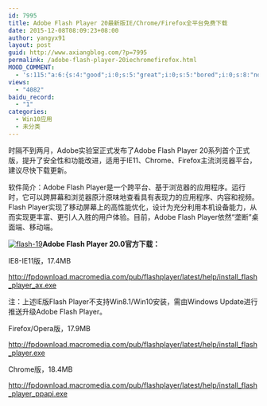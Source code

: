 ```yaml
---
id: 7995
title: Adobe Flash Player 20最新版IE/Chrome/Firefox全平台免费下载
date: 2015-12-08T08:09:23+08:00
author: yangyx91
layout: post
guid: http://www.axiangblog.com/?p=7995
permalink: /adobe-flash-player-20iechromefirefox.html
MOOD_COMMENT:
  - 's:115:"a:6:{s:4:"good";i:0;s:5:"great";i:0;s:5:"bored";i:0;s:8:"nonsense";i:0;s:13:"notunderstand";i:0;s:7:"passing";i:0;}";'
views:
  - "4082"
baidu_record:
  - "1"
categories:
  - Win10应用
  - 未分类
---
```

时隔不到两月，Adobe实验室正式发布了Adobe Flash Player 20系列首个正式版，提升了安全性和功能改进，适用于IE11、Chrome、Firefox主流浏览器平台，建议尽快下载更新。

软件简介：Adobe Flash Player是一个跨平台、基于浏览器的应用程序。运行时，它可以跨屏幕和浏览器原汁原味地查看具有表现力的应用程序、内容和视频。Flash Player实现了移动屏幕上的高性能优化，设计为充分利用本机设备能力，从而实现更丰富、更引人入胜的用户体验。目前，Adobe Flash Player依然“垄断”桌面端、移动端。<!--more-->

<a href="http://www.axiangblog.com/wp-content/uploads/2015/10/2015101400082274.jpg" target="_blank"  rel="nofollow" ><img class="aligncenter size-full wp-image-7997" src="http://www.axiangblog.com/wp-content/uploads/2015/10/2015101400082274.jpg" alt="flash-19" /></a>**Adobe Flash Player 20.0官方下载：**

IE8-IE11版，17.4MB

<a href="http://fpdownload.macromedia.com/pub/flashplayer/latest/help/install_flash_player_ax.exe" target="_blank" rel="nofollow" >http://fpdownload.macromedia.com/pub/flashplayer/latest/help/install_flash_player_ax.exe</a>

注：上述IE版Flash Player不支持Win8.1/Win10安装，需由Windows Update进行推送升级Adobe Flash Player。

Firefox/Opera版，17.9MB

<a href="http://fpdownload.macromedia.com/pub/flashplayer/latest/help/install_flash_player.exe" target="_blank" rel="nofollow" >http://fpdownload.macromedia.com/pub/flashplayer/latest/help/install_flash_player.exe</a>

Chrome版，18.4MB

<a href="http://fpdownload.macromedia.com/pub/flashplayer/latest/help/install_flash_player_ppapi.exe" target="_blank" rel="nofollow" >http://fpdownload.macromedia.com/pub/flashplayer/latest/help/install_flash_player_ppapi.exe</a>